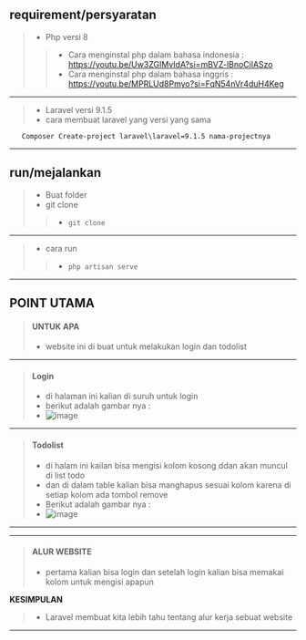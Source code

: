 <b>requirement/persyaratan</b>
---
> - Php versi 8
>> - Cara menginstal php dalam bahasa indonesia : https://youtu.be/Uw3ZGIMvIdA?si=mBVZ-lBnoCilASzo
>>- Cara menginstal php dalam bahasa inggris : https://youtu.be/MPRLUd8Pmyo?si=FqN54nVr4duH4Keg
---
> - Laravel versi 9.1.5
> - cara membuat laravel yang versi yang sama 
```
   Composer Create-project laravel\laravel=9.1.5 nama-projectnya
```
---
<b>run/mejalankan</b>
---
> - Buat folder
> - git clone
>> - ```
>>   git clone
---
> - cara run
>> - ```
>>   php artisan serve
---
<b>POINT UTAMA</b>
---
> #### UNTUK APA
> - website ini di buat untuk melakukan login dan todolist
---
> #### Login
> - di halaman ini kalian di suruh untuk login 
> - berikut adalah gambar nya :
> - ![image](https://github.com/Usmanganteng/Belajar-php-studi-kasus-login-ragister/assets/145539295/95bf8bb0-0721-4131-a068-86e1c34a9fd5)
---
> #### Todolist
> - di halam ini kailan bisa mengisi kolom kosong ddan akan muncul di list todo
> - dan di dalam table kalian bisa manghapus sesuai kolom karena di setiap kolom ada tombol remove
> - Berikut adalah gambar nya :
> - ![image](https://github.com/Usmanganteng/Belajar-php-studi-kasus-login-ragister/assets/145539295/aed9b805-a210-4346-85b1-b822074c512c)
---
---
> #### ALUR WEBSITE
> - pertama kalian bisa login dan setelah login kalian bisa memakai kolom untuk mengisi apapun 
<p>
  <b>KESIMPULAN</b>
</p>

> - Laravel membuat kita lebih tahu tentang alur kerja sebuat website

---
